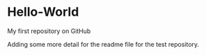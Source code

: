 # Hello-World
My first repository on GitHub

Adding some more detail for the readme file for the test repository.
